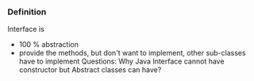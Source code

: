 ### Definition
Interface is 
- 100 % abstraction
- provide the methods, but don't want to implement, other sub-classes have to implement
Questions:
Why Java Interface cannot have constructor but Abstract classes can have?
